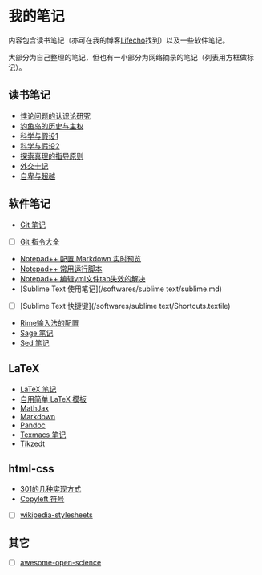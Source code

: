 # 我的笔记

内容包含读书笔记（亦可在我的博客[Lifecho](http://me.whzecomjm.com)找到）以及一些软件笔记。

大部分为自己整理的笔记，但也有一小部分为网络摘录的笔记（列表用方框做标记）。

## 读书笔记

- [悖论问题的认识论研究](/books/悖论问题的认识论研究.md)
- [钓鱼岛的历史与主权](/books/钓鱼岛的历史与主权.md)
- [科学与假设1](/books/科学与假设1.md)
- [科学与假设2](/books/科学与假设2.md)
- [探索真理的指导原则](/books/探索真理的指导原则.md)
- [外交十记](/books/外交十记.md)
- [自卑与超越](/books/自卑与超越.md)

## 软件笔记

- [Git 笔记](/git/Git.md)
- [ ] [Git 指令大全](/git/git_toturial)
- [Notepad++ 配置 Markdown 实时预览](/softwares/notepad++/notepad-markdown.md)
- [Notepad++ 常用运行脚本](/softwares/notepad++/notepad-scripts.md)
- [Notepad++ 编辑yml文件tab失效的解决](/softwares/notepad++/notepad-tab.md)
- [Sublime Text 使用笔记](/softwares/sublime text/sublime.md)
- [ ] [Sublime Text 快捷键](/softwares/sublime text/Shortcuts.textile)
- [Rime输入法的配置](/softwares/rime-input.md)
- [Sage 笔记](/softwares/sage.md)
- [Sed 笔记](/softwares/sed.md)

## LaTeX

- [LaTeX 笔记](/latex/latexnotes.md)
- [自用简单 LaTeX 模板](/latex/latex-templete.md)
- [MathJax](/latex/mathjax.md)
- [Markdown](/latex/markdown.md)
- [Pandoc](/latex/pandoc.md)
- [Texmacs 笔记](/latex/texmacs.md)
- [Tikzedt](/latex/tikzedt.md)


## html-css 
- [301的几种实现方式](/html-css/301.md)
- [Copyleft 符号](/html-css/copyleft.md)
- [ ] [wikipedia-stylesheets](/html-css/wikipedia-stylesheets)

## 其它
- [ ] [awesome-open-science](awesome-open-science.md)
